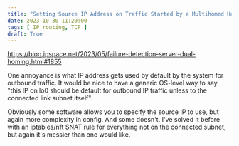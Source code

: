 ```yaml
---
title: "Setting Source IP Address on Traffic Started by a Multihomed Host"
date: 2023-10-30 11:20:00
tags: [ IP routing, TCP ]
draft: True
---
```

https://blog.ipspace.net/2023/05/failure-detection-server-dual-homing.html#1855

One annoyance is what IP address gets used by default by the system for outbound traffic. It would be nice to have a generic OS-level way to say "this IP on lo0 should be default for outbound IP traffic unless to the connected link subnet itself".

Obviously some software allows you to specify the source IP to use, but again more complexity in config. And some doesn't. I've solved it before with an iptables/nft SNAT rule for everything not on the connected subnet, but again it's messier than one would like.